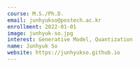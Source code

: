 ```yaml
---
course: M.S./Ph.D.
email: junhyukso@postech.ac.kr
enrollment: 2022-01-01
image: junhyuk-so.jpg
interest: Generative Model, Quantization
name: Junhyuk So
website: https://junhyukso.github.io
---
```

